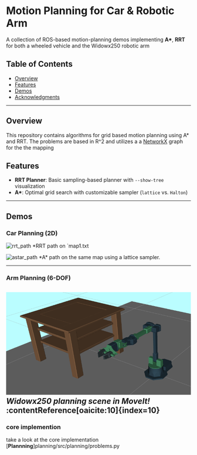 # Motion Planning for Car & Robotic Arm  
A collection of ROS-based motion-planning demos implementing **A\***, **RRT** for both a wheeled vehicle and the Widowx250 robotic arm 

## Table of Contents

- [Overview](#overview)  
- [Features](#features)  
- [Demos](#demos) 
- [Acknowledgments](#acknowledgments)

---

## Overview

This repository contains algorithms for grid based motion planning using A* and RRT. The problems are based in R^2 and utilizes a a [NetworkX](https://networkx.org/) graph for the the mapping

## Features

- **RRT Planner**: Basic sampling-based planner with `--show-tree` visualization  
- **A\***: Optimal grid search with customizable sampler (`lattice` vs. `Halton`) 

---

## Demos

### Car Planning (2D)

![rrt_path](https://github.com/user-attachments/assets/e23f9192-3e73-4f54-87a5-e6b4ae235ba7)
*RRT path on `map1.txt

![astar_path](https://github.com/user-attachments/assets/3608ef90-6096-4f75-bb70-6fb460fce563)
*A\* path on the same map using a lattice sampler.

---

### Arm Planning (6-DOF)

![Arm Environment](arm_env.png)  
*Widowx250 planning scene in MoveIt!* :contentReference[oaicite:10]{index=10}  
---
### core implemention 
take a look at the core implementation
[**Plannning**]planning/src/planning/problems.py
